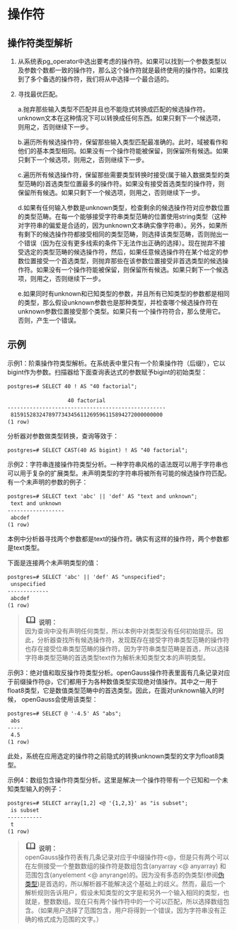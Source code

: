 # 操作符<a name="ZH-CN_TOPIC_0242370472"></a>

## 操作符类型解析<a name="zh-cn_topic_0237122008_zh-cn_topic_0059778242_seea12beab1954749bad838953810aa71"></a>

1.  从系统表pg\_operator中选出要考虑的操作符。如果可以找到一个参数类型以及参数个数都一致的操作符，那么这个操作符就是最终使用的操作符。如果找到了多个备选的操作符，我们将从中选择一个最合适的。
2.  寻找最优匹配。

      a.抛弃那些输入类型不匹配并且也不能隐式转换成匹配的候选操作符。unknown文本在这种情况下可以转换成任何东西。如果只剩下一个候选项，则用之，否则继续下一步。

      b.遍历所有候选操作符，保留那些输入类型匹配最准确的。此时，域被看作和他们的基本类型相同。如果没有一个操作符能被保留，则保留所有候选。如果只剩下一个候选项，则用之，否则继续下一步。

      c.遍历所有候选操作符，保留那些需要类型转换时接受\(属于输入数据类型的类型范畴的\)首选类型位置最多的操作符。如果没有接受首选类型的操作符，则保留所有候选。如果只剩下一个候选项，则用之，否则继续下一步。

      d.如果有任何输入参数是unknown类型，检查剩余的候选操作符对应参数位置的类型范畴。在每一个能够接受字符串类型范畴的位置使用string类型（这种对字符串的偏爱是合适的，因为unknown文本确实像字符串）。另外，如果所有剩下的候选操作符都接受相同的类型范畴，则选择该类型范畴，否则抛出一个错误（因为在没有更多线索的条件下无法作出正确的选择）。现在抛弃不接受选定的类型范畴的候选操作符，然后，如果任意候选操作符在某个给定的参数位置接受一个首选类型，则抛弃那些在该参数位置接受非首选类型的候选操作符。如果没有一个操作符能被保留，则保留所有候选。如果只剩下一个候选项，则用之，否则继续下一步。

      e.如果同时有unknown和已知类型的参数，并且所有已知类型的参数都是相同的类型，那么假设unknown参数也是那种类型，并检查哪个候选操作符在unknown参数位置接受那个类型。如果只有一个操作符符合，那么使用它。否则，产生一个错误。


## 示例<a name="zh-cn_topic_0237122008_zh-cn_topic_0059778242_sf97102106fb1409c84eb71bd5d69dc11"></a>

示例1：阶乘操作符类型解析。在系统表中里只有一个阶乘操作符（后缀!），它以bigint作为参数。扫描器给下面查询表达式的参数赋予bigint的初始类型：

```
postgres=# SELECT 40 ! AS "40 factorial";

                   40 factorial
--------------------------------------------------
 815915283247897734345611269596115894272000000000
(1 row)
```

分析器对参数做类型转换，查询等效于：

```
postgres=# SELECT CAST(40 AS bigint) ! AS "40 factorial";
```

示例2：字符串连接操作符类型分析。一种字符串风格的语法既可以用于字符串也可以用于复杂的扩展类型。未声明类型的字符串将被所有可能的候选操作符匹配。有一个未声明的参数的例子：

```
postgres=# SELECT text 'abc' || 'def' AS "text and unknown";
 text and unknown
------------------
 abcdef
(1 row)
```

本例中分析器寻找两个参数都是text的操作符。确实有这样的操作符，两个参数都是text类型。

下面是连接两个未声明类型的值：

```
postgres=# SELECT 'abc' || 'def' AS "unspecified";
 unspecified
-------------
 abcdef
(1 row)
```

>![](public_sys-resources/icon-note.gif) **说明：**   
>因为查询中没有声明任何类型，所以本例中对类型没有任何初始提示。因此，分析器查找所有候选操作符，发现既存在接受字符串类型范畴的操作符也存在接受位串类型范畴的操作符。因为字符串类型范畴是首选，所以选择字符串类型范畴的首选类型text作为解析未知类型文本的声明类型。  

示例3：绝对值和取反操作符类型分析。openGauss操作符表里面有几条记录对应于前缀操作符@，它们都用于为各种数值类型实现绝对值操作。其中之一用于float8类型，它是数值类型范畴中的首选类型。因此，在面对unknown输入的时候， openGauss会使用该类型：

```
postgres=# SELECT @ '-4.5' AS "abs";
 abs
-----
 4.5
(1 row)
```

此处，系统在应用选定的操作符之前隐式的转换unknown类型的文字为float8类型。

示例4：数组包含操作符类型分析。这里是解决一个操作符带有一个已知和一个未知类型输入的例子：

```
postgres=# SELECT array[1,2] <@ '{1,2,3}' as "is subset";
 is subset
-----------
 t
(1 row)
```

>![](public_sys-resources/icon-note.gif) **说明：**   
>openGauss操作符表有几条记录对应于中缀操作符<@，但是只有两个可以在左侧接受一个整数数组的操作符是数组包含\(anyarray <@ anyarray\) 和范围包含\(anyelement <@ anyrange\)的。因为没有多态的伪类型\(参阅[伪类型](伪类型.md)\)是首选的，所以解析器不能解决这个基础上的歧义。然而，最后一个解析规则告诉用户，假设未知类型的文字是和另外一个输入相同的类型，也就是，整数数组。现在只有两个操作符中的一个可以匹配，所以选择数组包含。（如果用户选择了范围包含，用户将得到一个错误，因为字符串没有正确的格式成为范围的文字。）  

